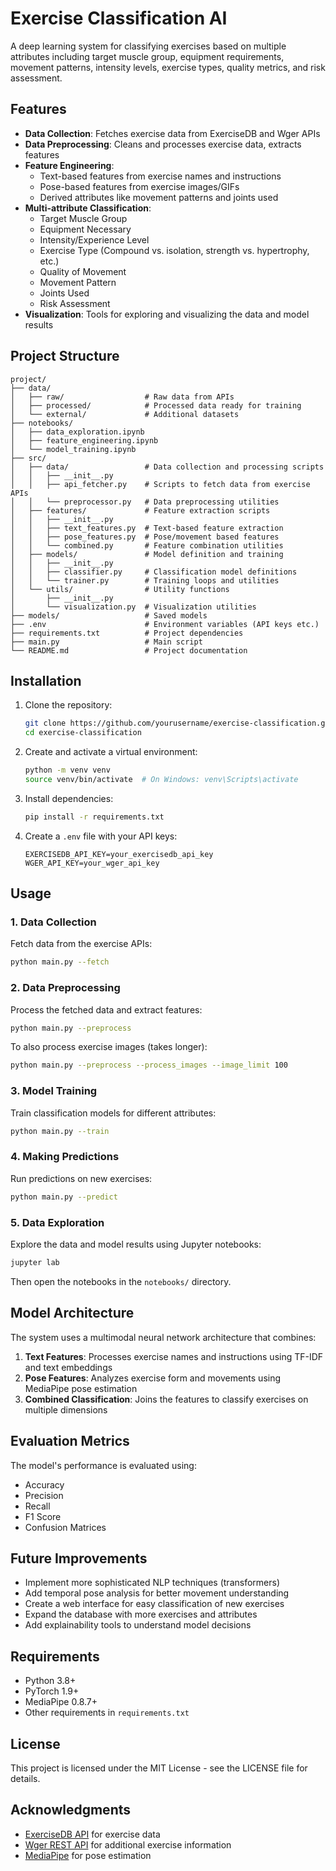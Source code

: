 # Exercise Classification AI

A deep learning system for classifying exercises based on multiple attributes including target muscle group, equipment requirements, movement patterns, intensity levels, exercise types, quality metrics, and risk assessment.

## Features

- **Data Collection**: Fetches exercise data from ExerciseDB and Wger APIs
- **Data Preprocessing**: Cleans and processes exercise data, extracts features
- **Feature Engineering**: 
  - Text-based features from exercise names and instructions
  - Pose-based features from exercise images/GIFs
  - Derived attributes like movement patterns and joints used
- **Multi-attribute Classification**: 
  - Target Muscle Group
  - Equipment Necessary
  - Intensity/Experience Level
  - Exercise Type (Compound vs. isolation, strength vs. hypertrophy, etc.)
  - Quality of Movement
  - Movement Pattern
  - Joints Used
  - Risk Assessment
- **Visualization**: Tools for exploring and visualizing the data and model results

## Project Structure

```
project/
├── data/
│   ├── raw/                  # Raw data from APIs
│   ├── processed/            # Processed data ready for training
│   └── external/             # Additional datasets
├── notebooks/
│   ├── data_exploration.ipynb
│   ├── feature_engineering.ipynb
│   └── model_training.ipynb
├── src/
│   ├── data/                 # Data collection and processing scripts
│   │   ├── __init__.py
│   │   ├── api_fetcher.py    # Scripts to fetch data from exercise APIs
│   │   └── preprocessor.py   # Data preprocessing utilities
│   ├── features/             # Feature extraction scripts
│   │   ├── __init__.py
│   │   ├── text_features.py  # Text-based feature extraction
│   │   ├── pose_features.py  # Pose/movement based features
│   │   └── combined.py       # Feature combination utilities
│   ├── models/               # Model definition and training
│   │   ├── __init__.py
│   │   ├── classifier.py     # Classification model definitions
│   │   └── trainer.py        # Training loops and utilities
│   └── utils/                # Utility functions
│       ├── __init__.py
│       └── visualization.py  # Visualization utilities
├── models/                   # Saved models
├── .env                      # Environment variables (API keys etc.)
├── requirements.txt          # Project dependencies
├── main.py                   # Main script
└── README.md                 # Project documentation
```

## Installation

1. Clone the repository:
   ```bash
   git clone https://github.com/yourusername/exercise-classification.git
   cd exercise-classification
   ```

2. Create and activate a virtual environment:
   ```bash
   python -m venv venv
   source venv/bin/activate  # On Windows: venv\Scripts\activate
   ```

3. Install dependencies:
   ```bash
   pip install -r requirements.txt
   ```

4. Create a `.env` file with your API keys:
   ```
   EXERCISEDB_API_KEY=your_exercisedb_api_key
   WGER_API_KEY=your_wger_api_key
   ```

## Usage

### 1. Data Collection

Fetch data from the exercise APIs:

```bash
python main.py --fetch
```

### 2. Data Preprocessing

Process the fetched data and extract features:

```bash
python main.py --preprocess
```

To also process exercise images (takes longer):

```bash
python main.py --preprocess --process_images --image_limit 100
```

### 3. Model Training

Train classification models for different attributes:

```bash
python main.py --train
```

### 4. Making Predictions

Run predictions on new exercises:

```bash
python main.py --predict
```

### 5. Data Exploration

Explore the data and model results using Jupyter notebooks:

```bash
jupyter lab
```

Then open the notebooks in the `notebooks/` directory.

## Model Architecture

The system uses a multimodal neural network architecture that combines:

1. **Text Features**: Processes exercise names and instructions using TF-IDF and text embeddings
2. **Pose Features**: Analyzes exercise form and movements using MediaPipe pose estimation
3. **Combined Classification**: Joins the features to classify exercises on multiple dimensions

## Evaluation Metrics

The model's performance is evaluated using:

- Accuracy
- Precision
- Recall
- F1 Score
- Confusion Matrices

## Future Improvements

- Implement more sophisticated NLP techniques (transformers)
- Add temporal pose analysis for better movement understanding
- Create a web interface for easy classification of new exercises
- Expand the database with more exercises and attributes
- Add explainability tools to understand model decisions

## Requirements

- Python 3.8+
- PyTorch 1.9+
- MediaPipe 0.8.7+
- Other requirements in `requirements.txt`

## License

This project is licensed under the MIT License - see the LICENSE file for details.

## Acknowledgments

- [ExerciseDB API](https://rapidapi.com/justin-WFnsXH_t6/api/exercisedb/) for exercise data
- [Wger REST API](https://wger.de/en/software/api) for additional exercise information
- [MediaPipe](https://developers.google.com/mediapipe) for pose estimation
